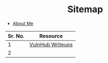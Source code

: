 <center><h1>Sitemap</h1></center>

* [About Me](pages/about-me.html)

| Sr. No. | Resource                                               |
| ------- | ------------------------------------------------------ |
| 1       | [VulnHub Writeups](pages/VulnHub/VulnHubWriteups.html) |
| 2       |                                                        |

